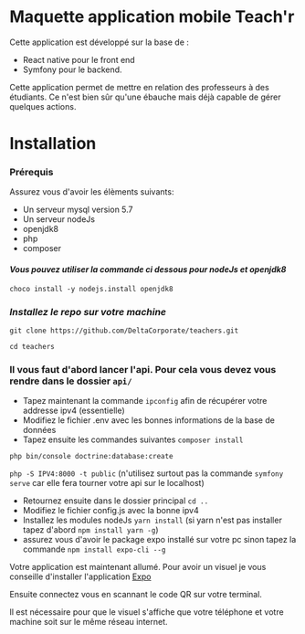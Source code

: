 # Maquette application mobile Teach'r
Cette application est développé sur la base de :
- React native pour le front end
- Symfony pour le backend.

Cette application permet de mettre en relation des professeurs à des étudiants. Ce n'est bien sûr qu'une ébauche mais déjà capable de gérer quelques actions.

# Installation

### Prérequis
Assurez vous d'avoir les élèments suivants:
- Un serveur mysql version 5.7
- Un serveur nodeJs
- openjdk8
- php
- composer
#### _Vous pouvez utiliser la commande ci dessous pour nodeJs et openjdk8_

``choco install -y nodejs.install openjdk8``

### _Installez le repo sur votre machine_
``git clone https://github.com/DeltaCorporate/teachers.git``

``cd teachers``

### Il vous faut d'abord lancer l'api. Pour cela vous devez vous rendre dans le dossier `api/`

- Tapez maintenant la commande ``ipconfig`` afin de récupérer votre addresse ipv4 (essentielle)
- Modifiez le fichier .env avec les bonnes informations de la base de données
- Tapez ensuite les commandes suivantes 
``composer install``

``php bin/console doctrine:database:create``

``php -S IPV4:8000 -t public`` (n'utilisez surtout pas la commande `symfony serve` car elle fera tourner votre api sur le localhost)
- Retournez ensuite dans le dossier principal
``cd ..``
- Modifiez le fichier config.js avec la bonne ipv4
- Installez les modules nodeJs
```yarn install``` (si yarn n'est pas installer tapez d'abord ``npm install yarn -g``)
- assurez vous d'avoir le package expo installé sur votre pc sinon tapez la commande
``npm install expo-cli --g``

Votre application est maintenant allumé.
Pour avoir un visuel je vous conseille d'installer l'application [Expo](https://play.google.com/store/apps/details?id=host.exp.exponent&referrer=www)

Ensuite connectez vous en scannant le code QR sur votre terminal.

Il est nécessaire pour que le visuel s'affiche que votre téléphone et votre machine soit sur le même réseau internet.
